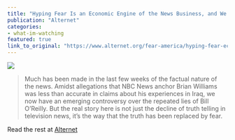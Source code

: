 ```yaml
---
title: "Hyping Fear Is an Economic Engine of the News Business, and We All Pay the Price"
publication: "Alternet"
categories: 
- what-im-watching
featured: true
link_to_original: "https://www.alternet.org/fear-america/hyping-fear-economic-engine-news-business-and-we-all-pay-price"
---
```

![](/assets/img/liar_0.jpg)

> Much has been made in the last few weeks of the factual nature of the news. Amidst allegations that NBC News anchor Brian Williams was less than accurate in claims about his experiences in Iraq, we now have an emerging controversy over the repeated lies of Bill O’Reilly. But the real story here is not just the decline of truth telling in television news, it’s the way that the truth has been replaced by fear.

Read the rest at [Alternet](https://www.alternet.org/fear-america/hyping-fear-economic-engine-news-business-and-we-all-pay-price)

